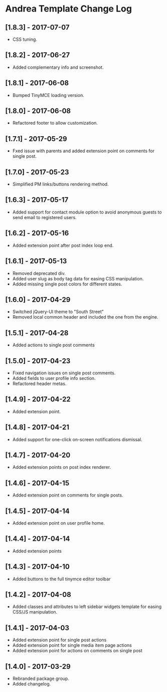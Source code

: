 
# Andrea Template Change Log

## [1.8.3] - 2017-07-07

- CSS tuning.

## [1.8.2] - 2017-06-27

- Added complementary info and screenshot.

## [1.8.1] - 2017-06-08

- Bumped TinyMCE loading version.

## [1.8.0] - 2017-06-08

- Refactored footer to allow customization.

## [1.7.1] - 2017-05-29

- Fxed issue with parents and added extension point on comments for single post.

## [1.7.0] - 2017-05-23

- Simplified PM links/buttons rendering method.

## [1.6.3] - 2017-05-17

- Added support for contact module option to avoid anonymous guests to send email to registered users.

## [1.6.2] - 2017-05-16

- Added extension point after post index loop end.

## [1.6.1] - 2017-05-13

- Removed deprecated div.
- Added user slug as body tag data for easing CSS manipulation.
- Added missing single post colors for different states.

## [1.6.0] - 2017-04-29

- Switched jQuery-UI theme to "South Street"
- Removed local common header and included the one from the engine.

## [1.5.1] - 2017-04-28

- Added actions to single post comments

## [1.5.0] - 2017-04-23

- Fixed navigation issues on single post comments.
- Added fields to user profile info section.
- Refactored header metas.

## [1.4.9] - 2017-04-22

- Added extension point.

## [1.4.8] - 2017-04-21

- Added support for one-click on-screen notifications dismissal.

## [1.4.7] - 2017-04-20

- Added extension points on post index renderer.

## [1.4.6] - 2017-04-15

- Added extension point on comments for single posts.

## [1.4.5] - 2017-04-14

- Added extension point on user profile home.

## [1.4.4] - 2017-04-14

- Added extension points

## [1.4.3] - 2017-04-10

- Added buttons to the full tinymce editor toolbar

## [1.4.2] - 2017-04-08

- Added classes and attributes to left sidebar widgets template
  for easing CSS/JS manipulation.

## [1.4.1] - 2017-04-03

- Added extension point for single post actions
- Added extension point for single media item page actions
- Added extension point for actions on comments on single post

## [1.4.0] - 2017-03-29

- Rebranded package group.
- Added changelog.
